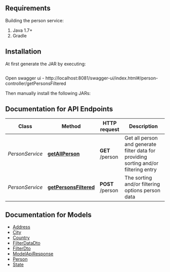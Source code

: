 
## Requirements

Building the person service:
1. Java 1.7+
2. Gradle

## Installation
At first generate the JAR by executing:

```shell
```
Open swagger ui - http://localhost:8081/swagger-ui/index.html#/person-controller/getPersonsFiltered

Then manually install the following JARs:
 
 
## Documentation for API Endpoints


Class | Method | HTTP request | Description
------------ | ------------- | ------------- | -------------
*PersonService* | [**getAllPerson**](gen/docs/PersonApi.md#getAllPerson) | **GET** /person | Get all person and generate filter data for providing sorting and/or filtering entry
*PersonService* | [**getPersonsFiltered**](gen/docs/PersonApi.md#getPersonsFiltered) | **POST** /person | The sorting and/or filtering options person data


## Documentation for Models

 - [Address](gen/docs/Address.md)
 - [City](gen/docs/City.md)
 - [Country](gen/docs/Country.md)
 - [FilterDataDto](gen/docs/FilterDataDto.md)
 - [FilterDto](gen/docs/FilterDto.md)
 - [ModelApiResponse](gen/docs/ModelApiResponse.md)
 - [Person](gen/docs/Person.md)
 - [State](gen/docs/State.md)

